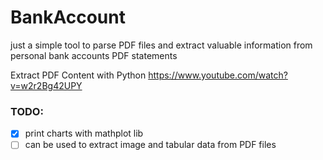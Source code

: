 # BankAccount

just a simple tool to parse PDF files and extract valuable information from personal bank accounts PDF statements

Extract PDF Content with Python https://www.youtube.com/watch?v=w2r2Bg42UPY

### TODO:
- [x] print charts with mathplot lib
- [ ] can be used to extract image and tabular data from PDF files 
